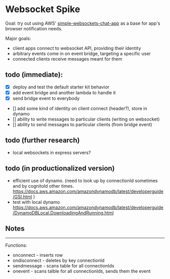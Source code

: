 # Websocket Spike

Goal: try out using AWS' [simple-websockets-chat-app](https://github.com/aws-samples/simple-websockets-chat-app) as a base for app's browser notification needs.

Major goals:

- client apps connect to websocket API, providing their identity
- arbitrary events come in on event bridge, targeting a specific user
- connected clients receive messages meant for them

## todo (immediate):

- [x] deploy and test the default starter kit behavior
- [x] add event bridge and another lambda to handle it
- [x] send bridge event to everybody
- [] add some kind of identity on client connect (header?), store in dynamo
- [] ability to write messages to particular clients (writing on websocket)
- [] ability to send messages to particular clients (from bridge event)

## todo (further research)

- local websockets in express servers?

## todo (in productionalized version)

- efficient use of dynamo. (need to look up by connectionId sometimes and by cognitoId other times. https://docs.aws.amazon.com/amazondynamodb/latest/developerguide/GSI.html )
- test with local dynamo https://docs.aws.amazon.com/amazondynamodb/latest/developerguide/DynamoDBLocal.DownloadingAndRunning.html

## Notes

---

Functions:

- onconnect - inserts row
- ondisconnect - deletes by key connectionId
- sendmessage - scans table for all connectionIds
- onevent - scans talble for all connectionIds, sends them the event
